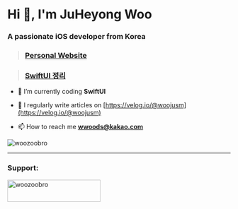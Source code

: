 

<h1 align="left">Hi 👋, I'm JuHeyong Woo</h1>
<h3 align="left">A passionate iOS developer from Korea</h3>

> ### [Personal Website](https://woozoobro.life)

> ### [SwiftUI 정리](https://github.com/woozoobro/SwiftUI/tree/main/SwiftfulThinking)

- 🌱 I’m currently coding **SwiftUI**

- 📝 I regularly write articles on [https://velog.io/@woojusm](https://velog.io/@woojusm)

- 📫 How to reach me **wwoods@kakao.com**

<p align="left"> <img src="https://komarev.com/ghpvc/?username=woozoobro&label=Profile%20views&color=0e75b6&style=flat" alt="woozoobro" /> </p>




___
<h3 align="left">Support:</h3>
<p><a href="https://www.buymeacoffee.com/woozoobro"> <img align="left" src="https://cdn.buymeacoffee.com/buttons/v2/default-yellow.png" height="50" width="210" alt="woozoobro" /></a></p><br><br>
